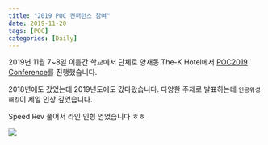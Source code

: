 ```yaml
---
title: "2019 POC 컨퍼런스 참여"
date: 2019-11-20
tags: [POC]
categories: [Daily]
---
```


2019년 11월 7~8일 이틀간 학교에서 단체로  양재동 The-K Hotel에서 [POC2019 Conference](http://www.powerofcommunity.net/2019.htm)를 진행했습니다.

2018년에도 갔었는데 2019년도에도 갔다왔습니다. 다양한 주제로 발표하는데 `인공위성 해킹`이 제일 인상 깊었습니다.

Speed Rev 풀어서  라인 인형 얻었습니다 ㅎㅎ

![](https://user-images.githubusercontent.com/32904385/70865533-1c689380-1fa2-11ea-9aab-4f6ac0a68689.png)